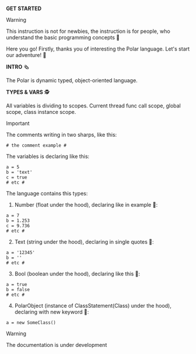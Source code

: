 **GET STARTED**

> [!WARNING]
> This instruction is not for newbies,
> the instruction is for people, who understand
> the basic programming concepts 🐊

Here you go! Firstly, thanks you of interesting the Polar language.
Let's start our adventure! 🧶

**INTRO** 🗞️

The Polar is dynamic typed, object-oriented language.

**TYPES & VARS** 🕵️

All variables is dividing to scopes. Current thread func call scope,
global scope, class instance scope.

> [!IMPORTANT]
> The comments writing in two sharps, like this:
> ```polar
> # the comment example #
> ```

The variables is declaring like this:
```polar
a = 5
b = 'text'
c = true
# etc #
```

The language contains this types:
1. Number (float under the hood), declaring like in 
example 🔢: 
```polar
a = 7
b = 1.253
c = 9.736
# etc #
 ```
2. Text (string under the hood), declaring in single quotes 💬:
```polar
a = '12345'
b = ''
# etc #
```
3. Bool (boolean under the hood), declaring like this 🤖:
```polar
a = true
b = false
# etc #
 ```
4. PolarObject (instance of ClassStatement(Class) under the hood), declaring with new keyword 🐩: 
```polar
a = new SomeClass()
```

> [!WARNING]
> The documentation is under development